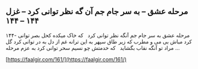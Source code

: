 ## مرحله عشق – به سر جام جم آن گه نظر توانی کرد – غزل ۱۴۴ – ۱۴۴


۱۴۴- مرحله عشق به سر جام جم آنگه نظر توانی کرد   که خاک میکده کحل بصر توانی کرد مباش بی می و مطرب که زیر طاق سپهر به این ترانه غم از دل به در توانی کرد گل مراد تو آنگه نقاب بگشاید   که خدمتش چو نسیم سحر توانی کرد به عزم مرحله &#8230;

[https://faalgir.com/161/](https://faalgir.com/161/) 